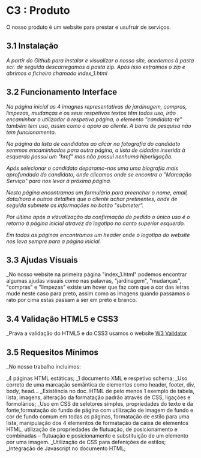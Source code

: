 # C3 : Produto

O nosso produto é um website para prestar e usufruir de serviços.

## 3.1 Instalação

_A partir do Github para instalar e visualizar o nosso site, acedemos à pasta scr. de seguida descarregamos a pasta zip. Após isso extraímos o zip e abrimos o ficheiro chamado index_1.html_

## 3.2 Funcionamento Interface

_Na página inicial as 4 imagnes representativas de jardinagem, compras, limpezas, mudanças e os seus respetivos textos têm todos uso, irão encaminhar o utilizador à respetiva página, o elemento "candidata-te" também tem uso, assim como o apoio ao cliente. A barra de pesquisa não tem funcionamento._

_Na página da lista de candidatos ao clicar na fotografia do candidato seremos encaminhados para outra página, a lista de cidades inserida à esquerda possui um "href" mas não possui nenhuma hiperligação._ 

_Após selecionar o candidato deparamo-nos uma uma biografia mais aprofundada do candidato, onde clicamos onde se encontra o "Marcação Serviço" para nos levar à próxima página._

_Nesta página encontramos um formulário para preencher o nome, email, data/hora e outros detalhes que o cliente achar pretinentes, onde de seguida submete as informações no botão "submeter"._

_Por último após a vizualização da confirmação do pedido o único uso é o retorno à página inicial atravéz do logotipo no canto superior esquerdo._

_Em todas as páginas encontramos um header onde o logotipo do website nos leva sempre para a página inicial._

## 3.3 Ajudas Visuais

_No nosso website na primeira página "index_1.html" podemos encontrar algumas ajudas visuais como nas palavras, "jardinagem", "mudanças", "compras" e "limpezas" existe um hover que faz com que a cor das letras mude neste caso para preto, assim como as imagens quando passamos o rato por cima estas passam a ser em preto e branco.


## 3.4 Validação HTML5 e CSS3 

_Prava a validação do HTML5 e do CSS3 usamos o website [W3 Validator](https://validator.w3.org/)

## 3.5 Requesitos Mínimos

_No nosso trabalho incluimos:

_4 páginas HTML estáticas;
_1 documento XML e respetivo schema;
_Uso correto de uma marcação semântica de elementos como header, footer, div, body, head...
_Existência no doc. HTML de pelo menos 1 exemplo de tabela, lista, imagens, alteração da formatação padrão através de CSS, ligações e formolários;
_Uso em CSS de seletores simples, propriedades do texto e da fonte,formatação do fundo de página com utilização de imagem de fundo e cor de fundo
comum em todas as páginas, formatação de estilo para uma lista, manipulação dos 4 elementos de formatação da caixa de elementos HTML, utilização de propriedades de flutuação, de posicionamento e combinadas – flutuação e posicionamento e substituição de um elemento por uma imagem.
_Utilização de CSS para defenições de estilos;
_Integração de Javascript no documento HTML;
